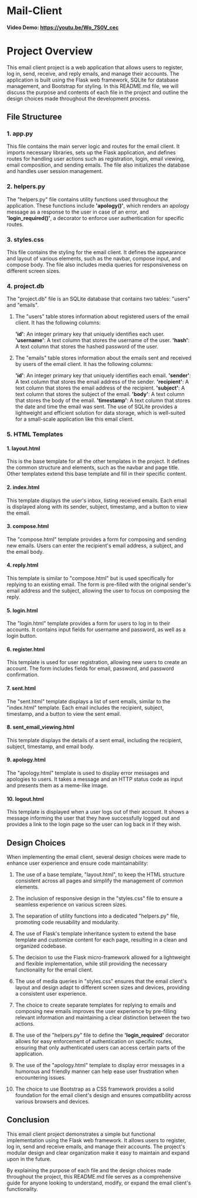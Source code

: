 # Mail-Client
#### Video Demo:  <https://youtu.be/Wo_7S0V_cec>

# Project Overview
This email client project is a web application that allows users to register, log in, send, receive, and reply emails, and manage their accounts. The application is built using the Flask web framework, SQLite for database management, and Bootstrap for styling. In this README.md file, we will discuss the purpose and contents of each file in the project and outline the design choices made throughout the development process.

## File Structuree
### 1. app.py
This file contains the main server logic and routes for the email client. It imports necessary libraries, sets up the Flask application, and defines routes for handling user actions such as registration, login, email viewing, email composition, and sending emails. The file also initializes the database and handles user session management.

### 2. helpers.py
The "helpers.py" file contains utility functions used throughout the application. These functions include **'apology()'**, which renders an apology message as a response to the user in case of an error, and **'login_required()'**, a decorator to enforce user authentication for specific routes.

### 3. styles.css
This file contains the styling for the email client. It defines the appearance and layout of various elements, such as the navbar, compose input, and compose body. The file also includes media queries for responsiveness on different screen sizes.

### 4. project.db
The "project.db" file is an SQLite database that contains two tables: "users" and "emails".

1. The "users" table stores information about registered users of the email client. It has the following columns:

    **'id'**: An integer primary key that uniquely identifies each user.
    **'username'**: A text column that stores the username of the user.
    **'hash'**: A text column that stores the hashed password of the user.
2. The "emails" table stores information about the emails sent and received by users of the email client. It has the following columns:

    **'id'**: An integer primary key that uniquely identifies each email.
    **'sender'**: A text column that stores the email address of the sender.
    **'recipient'**: A text column that stores the email address of the recipient.
    **'subject'**: A text column that stores the subject of the email.
    **'body'**: A text column that stores the body of the email.
    **'timestamp'**: A text column that stores the date and time the email was sent.
The use of SQLite provides a lightweight and efficient solution for data storage, which is well-suited for a small-scale application like this email client.

### 5. HTML Templates
#### 1. layout.html
This is the base template for all the other templates in the project. It defines the common structure and elements, such as the navbar and page title. Other templates extend this base template and fill in their specific content.

#### 2. index.html
This template displays the user's inbox, listing received emails. Each email is displayed along with its sender, subject, timestamp, and a button to view the email.

#### 3. compose.html
The "compose.html" template provides a form for composing and sending new emails. Users can enter the recipient's email address, a subject, and the email body.

#### 4. reply.html
This template is similar to "compose.html" but is used specifically for replying to an existing email. The form is pre-filled with the original sender's email address and the subject, allowing the user to focus on composing the reply.

#### 5. login.html
The "login.html" template provides a form for users to log in to their accounts. It contains input fields for username and password, as well as a login button.

#### 6. register.html
This template is used for user registration, allowing new users to create an account. The form includes fields for email, password, and password confirmation.

#### 7. sent.html
The "sent.html" template displays a list of sent emails, similar to the "index.html" template. Each email includes the recipient, subject, timestamp, and a button to view the sent email.

#### 8. sent_email_viewing.html
This template displays the details of a sent email, including the recipient, subject, timestamp, and email body.

#### 9. apology.html
The "apology.html" template is used to display error messages and apologies to users. It takes a message and an HTTP status code as input and presents them as a meme-like image.

#### 10. logout.html
This template is displayed when a user logs out of their account. It shows a message informing the user that they have successfully logged out and provides a link to the login page so the user can log back in if they wish.

## Design Choices
When implementing the email client, several design choices were made to enhance user experience and ensure code maintainability:

1. The use of a base template, "layout.html", to keep the HTML structure consistent across all pages and simplify the management of common elements.

2. The inclusion of responsive design in the "styles.css" file to ensure a seamless experience on various screen sizes.

3. The separation of utility functions into a dedicated "helpers.py" file, promoting code reusability and modularity.

4. The use of Flask's template inheritance system to extend the base template and customize content for each page, resulting in a clean and organized codebase.

5. The decision to use the Flask micro-framework allowed for a lightweight and flexible implementation, while still providing the necessary functionality for the email client.

6. The use of media queries in "styles.css" ensures that the email client's layout and design adapt to different screen sizes and devices, providing a consistent user experience.

7. The choice to create separate templates for replying to emails and composing new emails improves the user experience by pre-filling relevant information and maintaining a clear distinction between the two actions.

8. The use of the "helpers.py" file to define the **'login_required'** decorator allows for easy enforcement of authentication on specific routes, ensuring that only authenticated users can access certain parts of the application.

9. The use of the "apology.html" template to display error messages in a humorous and friendly manner can help ease user frustration when encountering issues.

10. The choice to use Bootstrap as a CSS framework provides a solid foundation for the email client's design and ensures compatibility across various browsers and devices.

## Conclusion
This email client project demonstrates a simple but functional implementation using the Flask web framework. It allows users to register, log in, send and receive emails, and manage their accounts. The project's modular design and clear organization make it easy to maintain and expand upon in the future.

By explaining the purpose of each file and the design choices made throughout the project, this README.md file serves as a comprehensive guide for anyone looking to understand, modify, or expand the email client's functionality.
